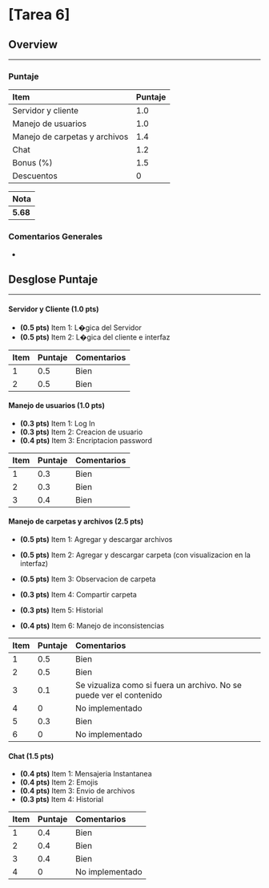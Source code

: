 # [Tarea 6]

## Overview
----------


### Puntaje
| Item | Puntaje |
|:--------|:--------|
| Servidor y cliente| 1.0 |
| Manejo de usuarios| 1.0 |
| Manejo de carpetas y archivos| 1.4 |
| Chat| 1.2 |
| Bonus (%) | 1.5 |
| Descuentos | 0 |

| Nota |
|:-----|
| **5.68** |

### Comentarios Generales
* 
## Desglose Puntaje
----------

#### Servidor y Cliente **(1.0 pts)**

* **(0.5 pts)** Item 1: L�gica del Servidor
* **(0.5 pts)** Item 2: L�gica del cliente e interfaz 

| Item | Puntaje | Comentarios |
|:--------|:--------|:--------|
| 1 | 0.5 | Bien |
| 2 | 0.5 | Bien |


#### Manejo de usuarios **(1.0 pts)**

* **(0.3 pts)** Item 1: Log In
* **(0.3 pts)** Item 2: Creacion de usuario
* **(0.4 pts)** Item 3: Encriptacion password

| Item | Puntaje | Comentarios |
|:--------|:--------|:--------|
| 1 | 0.3 | Bien |
| 2 | 0.3 | Bien |
| 3 | 0.4 | Bien |


#### Manejo de carpetas y archivos **(2.5 pts)**

* **(0.5 pts)** Item 1: Agregar y descargar archivos
* **(0.5 pts)** Item 2: Agregar y descargar carpeta (con visualizacion en la interfaz)
* **(0.5 pts)** Item 3: Observacion de carpeta

* **(0.3 pts)** Item 4: Compartir carpeta
* **(0.3 pts)** Item 5: Historial
* **(0.4 pts)** Item 6: Manejo de inconsistencias



| Item | Puntaje | Comentarios |
|:--------|:--------|:--------|
| 1 | 0.5 | Bien |
| 2 | 0.5 | Bien |
| 3 | 0.1 | Se vizualiza como si fuera un archivo. No se puede ver el contenido |
| 4 | 0 | No implementado |
| 5 | 0.3 | Bien |
| 6 | 0 | No implementado |


#### Chat **(1.5 pts)**

* **(0.4 pts)** Item 1: Mensajeria Instantanea	
* **(0.4 pts)** Item 2: Emojis
* **(0.4 pts)** Item 3: Envio de archivos
* **(0.3 pts)** Item 4: Historial



| Item | Puntaje | Comentarios |
|:--------|:--------|:--------|
| 1 | 0.4 | Bien |
| 2 | 0.4 | Bien |
| 3 | 0.4 | Bien |
| 4 | 0 | No implementado|


